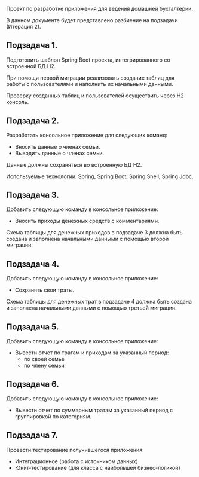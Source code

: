 Проект по разработке приложения для ведения домашней бухгалтерии.

В данном документе будет представлено разбиение на подзадачи (Итерация 2).

## Подзадача 1.
Подготовить шаблон Spring Boot проекта, интегрированного со встроенной БД H2.

При помощи первой миграции реализовать создание таблиц для работы с пользователями и наполнить их начальными данными.

Проверку созданных таблиц и пользователей осуществить через H2 консоль.

## Подзадача 2.
Разработать консольное приложение для следующих команд:
- Вносить данные о членах семьи.
- Выводить данные о членах семьи.

Данные должны сохраняться во встроенную БД H2.

Используемые технологии: Spring, Spring Boot, Spring Shell, Spring Jdbc.

## Подзадача 3.
Добавить следующую команду в консольное приложение:
- Вносить приходы денежных средств с комментариями.

Схема таблицы для денежных приходов в подзадаче 3 должна быть создана и заполнена начальными данными с помощью второй миграции.

## Подзадача 4.
Добавить следующую команду в консольное приложение:
- Сохранять свои траты.

Схема таблицы для денежных трат в подзадаче 4 должна быть создана и заполнена начальными данными с помощью третьей миграции.

## Подзадача 5.
Добавить следующую команду в консольное приложение:
- Вывести отчет по тратам и приходам за указанный период:
  - по своей семье
  - по члену семьи

## Подзадача 6.
Добавить следующую команду в консольное приложение:
- Вывести отчет по суммарным тратам за указанный период с группировкой по категориям.

## Подзадача 7.
Провести тестирование получившегося приложения:
- Интеграционное (работа с источником данных)
- Юнит-тестирование (для класса с наибольшей бизнес-логикой)
